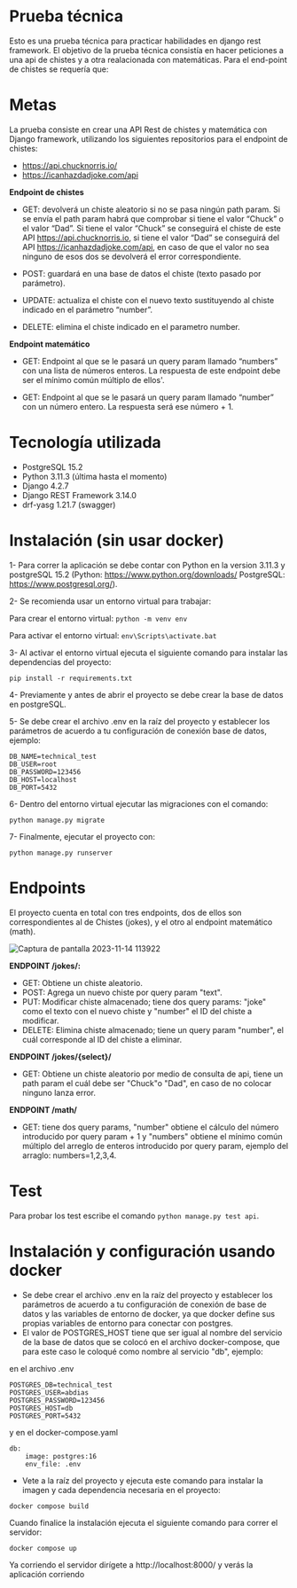 # Prueba técnica
Esto es una prueba técnica para practicar habilidades en django rest framework.
El objetivo de la prueba técnica consistía en hacer peticiones a una api de chistes y a otra realacionada con matemáticas. Para el end-point de chistes se requería que:

# Metas
La prueba consiste en crear una API Rest de chistes y matemática con Django framework, utilizando los siguientes repositorios para el endpoint de chistes:
- https://api.chucknorris.io/
- https://icanhazdadjoke.com/api

**Endpoint de chistes**
- GET: devolverá un chiste aleatorio si no se pasa ningún path param. Si se envía el path param habrá que comprobar si tiene el valor “Chuck” o el valor “Dad”. Si tiene el valor “Chuck” se conseguirá el chiste de este API https://api.chucknorris.io, si tiene el valor “Dad” se conseguirá del API https://icanhazdadjoke.com/api, en caso de que el valor no sea ninguno de esos dos se devolverá el error correspondiente.

- POST:  guardará en una base de datos el chiste (texto pasado por parámetro).

- UPDATE: actualiza el chiste con el nuevo texto sustituyendo al chiste indicado en el parámetro “number”.

- DELETE: elimina el chiste indicado en el parametro number.

**Endpoint matemático**
- GET: Endpoint al que se le pasará un query param llamado “numbers” con una lista de números enteros. La respuesta de este endpoint debe ser el mínimo común múltiplo de ellos'.

- GET: Endpoint al que se le pasará un query param llamado “number” con un número entero. La respuesta será ese número + 1.

# Tecnología utilizada
- PostgreSQL 15.2
- Python 3.11.3 (última hasta el momento)
- Django 4.2.7
- Django REST Framework 3.14.0
- drf-yasg 1.21.7 (swagger)

# Instalación (sin usar docker)
1- Para correr la aplicación se debe contar con Python en la version 3.11.3 y postgreSQL 15.2 (Python: https://www.python.org/downloads/ PostgreSQL: https://www.postgresql.org/).

2- Se recomienda usar un entorno virtual para trabajar:

  Para crear el entorno virtual: ```python -m venv env```

  Para activar el entorno virtual: ```env\Scripts\activate.bat```

3- Al activar el entorno virtual ejecuta el siguiente comando para instalar las dependencias del proyecto:

```pip install -r requirements.txt```

4- Previamente y antes de abrir el proyecto se debe crear la base de datos en postgreSQL.

5- Se debe crear el archivo .env en la raíz del proyecto y establecer los parámetros de acuerdo a tu configuración de conexión base de datos, ejemplo:

```
DB_NAME=technical_test
DB_USER=root
DB_PASSWORD=123456
DB_HOST=localhost
DB_PORT=5432
```
6- Dentro del entorno virtual ejecutar las migraciones con el comando:

```python manage.py migrate```

7- Finalmente, ejecutar el proyecto con:

```python manage.py runserver```

# Endpoints
El proyecto cuenta en total con tres endpoints, dos de ellos son correspondientes al de Chistes (jokes), y el otro al endpoint matemático (math).

![Captura de pantalla 2023-11-14 113922](https://github.com/abdiaslabrador/technical_test_1/assets/44957286/f5b356db-fa52-4a36-8703-fe4a93666c85)

**ENDPOINT /jokes/:**

- GET: Obtiene un chiste aleatorio.
- POST: Agrega un nuevo chiste por query param "text".
- PUT: Modificar chiste almacenado; tiene dos query params: "joke" como el texto con el nuevo chiste y "number" el ID del chiste a modificar.
- DELETE: Elimina chiste almacenado; tiene un query param "number", el cuál corresponde al ID del chiste a eliminar.

**ENDPOINT /jokes/{select}/**
- GET: Obtiene un chiste aleatorio por medio de consulta de api, tiene un path param el cuál debe ser "Chuck"o "Dad", en caso de no colocar ninguno lanza error.
 
**ENDPOINT /math/**
- GET: tiene dos query params, "number" obtiene el cálculo del número introducido por query param + 1 y "numbers" obtiene el mínimo común múltiplo del arreglo de enteros introducido por query param, ejemplo del arraglo: numbers=1,2,3,4.

# Test
Para probar los test escribe el comando ```python manage.py test api```. 

# Instalación y configuración usando docker
- Se debe crear el archivo .env en la raíz del proyecto y establecer los parámetros de acuerdo a tu configuración de conexión de base de datos y las variables de entorno de docker, ya que docker define sus propias variables de entorno para conectar con postgres.
- El valor de POSTGRES_HOST tiene que ser igual al nombre del servicio de la base de datos que se colocó en el archivo docker-compose, que para este caso le coloqué como nombre al servicio "db", ejemplo:

en el archivo .env
```
POSTGRES_DB=technical_test
POSTGRES_USER=abdias
POSTGRES_PASSWORD=123456
POSTGRES_HOST=db
POSTGRES_PORT=5432
```
y en el docker-compose.yaml
```
db:
    image: postgres:16
    env_file: .env
```
- Vete a la raíz del proyecto y ejecuta este comando para instalar la imagen y cada dependencia necesaria en el proyecto:

```docker compose build```

Cuando finalice la instalación ejecuta el siguiente comando para correr el servidor:

```docker compose up```

Ya corriendo el servidor dirígete a http://localhost:8000/ y verás la aplicación corriendo
